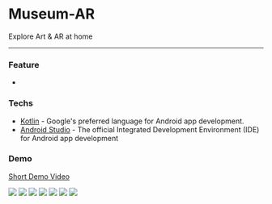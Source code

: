 # Museum-AR
Explore Art & AR at home

---

### Feature
-

### Techs

- [Kotlin](https://kotlinlang.org/) - Google's preferred language for Android app development.
- [Android Studio](https://developer.android.com/studio) - The official Integrated Development Environment (IDE) for Android app development

### Demo
[Short Demo Video](https://1drv.ms/v/s!Au2sF_i0UtKPgfsQLuY9F-C1w7ynnw?e=KRjpz9)

![](demo/demo_1.jpg)
![](demo/demo_2.jpg)
![](demo/demo_3.jpg)
![](demo/demo_4.jpg)
![](demo/demo_5.jpg)
![](demo/demo_6.jpg)
![](demo/demo_7.jpg)
